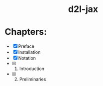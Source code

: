 <h1 align=center> d2l-jax </h1>

# Chapters:

- [x] Preface
- [x] Installation
- [x] Notation
- [x] 1. Introduction
- [x] 2. Preliminaries
